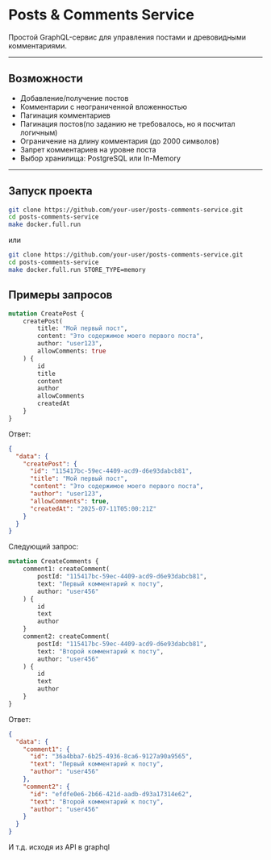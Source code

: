 # Posts & Comments Service

Простой GraphQL-сервис для управления постами и древовидными комментариями.

---

## Возможности

- Добавление/получение постов
- Комментарии с неограниченной вложенностью
- Пагинация комментариев
- Пагинация постов(по заданию не требовалось, но я посчитал логичным)
- Ограничение на длину комментария (до 2000 символов)
- Запрет комментариев на уровне поста
- Выбор хранилища: PostgreSQL или In-Memory

---

## Запуск проекта


```bash
git clone https://github.com/your-user/posts-comments-service.git
cd posts-comments-service
make docker.full.run
```
или 
```bash
git clone https://github.com/your-user/posts-comments-service.git
cd posts-comments-service
make docker.full.run STORE_TYPE=memory
```

## Примеры запросов
```graphql
mutation CreatePost {
    createPost(
        title: "Мой первый пост",
        content: "Это содержимое моего первого поста",
        author: "user123",
        allowComments: true
    ) {
        id
        title
        content
        author
        allowComments
        createdAt
    }
}
```
Ответ:

```json
{
  "data": {
    "createPost": {
      "id": "115417bc-59ec-4409-acd9-d6e93dabcb81",
      "title": "Мой первый пост",
      "content": "Это содержимое моего первого поста",
      "author": "user123",
      "allowComments": true,
      "createdAt": "2025-07-11T05:00:21Z"
    }
  }
}
```

Следующий запрос:

```graphql
mutation CreateComments {
    comment1: createComment(
        postId: "115417bc-59ec-4409-acd9-d6e93dabcb81",
        text: "Первый комментарий к посту",
        author: "user456"
    ) {
        id
        text
        author
    }
    comment2: createComment(
        postId: "115417bc-59ec-4409-acd9-d6e93dabcb81",
        text: "Второй комментарий к посту",
        author: "user456"
    ) {
        id
        text
        author
    }
}
```

Ответ:

```json
{
  "data": {
    "comment1": {
      "id": "36a4bba7-6b25-4936-8ca6-9127a90a9565",
      "text": "Первый комментарий к посту",
      "author": "user456"
    },
    "comment2": {
      "id": "efdfe0e6-2b66-421d-aadb-d93a17314e62",
      "text": "Второй комментарий к посту",
      "author": "user456"
    }
  }
}
```

И т.д. исходя из API в graphql